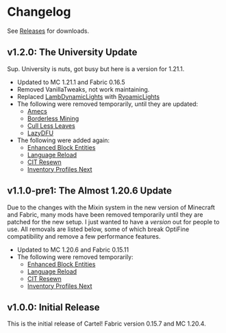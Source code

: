 # Changelog

See [Releases](https://github.com/CartelModpack/Cartel/releases) for downloads.

## v1.2.0: The University Update

Sup. University is nuts, got busy but here is a version for 1.21.1.

- Updated to MC 1.21.1 and Fabric 0.16.5
- Removed VanillaTweaks, not work maintaining.
- Replaced [LambDynamicLights](https://modrinth.com/mod/lambdynamiclights) with [RyoamicLights](https://modrinth.com/mod/ryoamiclights)
- The following were removed temporarily, until they are updated:
  - [Amecs](https://modrinth.com/mod/amecs)
  - [Borderless Mining](https://modrinth.com/mod/borderless-mining)
  - [Cull Less Leaves](https://modrinth.com/mod/cull-less-leaves)
  - [LazyDFU](https://modrinth.com/mod/lazydfu)
- The following were added again:
  - [Enhanced Block Entities](https://modrinth.com/mod/ebe)
  - [Language Reload](https://modrinth.com/mod/language-reload)
  - [CIT Resewn](https://modrinth.com/mod/cit-resewn)
  - [Inventory Profiles Next](https://modrinth.com/mod/inventory-profiles-next)

## v1.1.0-pre1: The Almost 1.20.6 Update

Due to the changes with the Mixin system in the new version of Minecraft and Fabric, many mods have been removed temporarily until they are patched for the new setup. I just wanted to have a *version* out for people to use. All removals are listed below, some of which break OptiFine compatibility and remove a few performance features.

- Updated to MC 1.20.6 and Fabric 0.15.11
- The following were removed temporarily:
  - [Enhanced Block Entities](https://modrinth.com/mod/ebe)
  - [Language Reload](https://modrinth.com/mod/language-reload)
  - [CIT Resewn](https://modrinth.com/mod/cit-resewn)
  - [Inventory Profiles Next](https://modrinth.com/mod/inventory-profiles-next)

## v1.0.0: Initial Release

This is the initial release of Cartel! Fabric version 0.15.7 and MC 1.20.4.